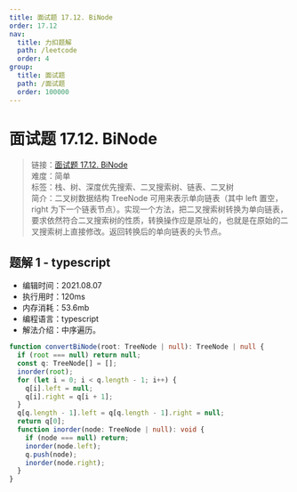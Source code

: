 ```yaml
---
title: 面试题 17.12. BiNode
order: 17.12
nav:
  title: 力扣题解
  path: /leetcode
  order: 4
group:
  title: 面试题
  path: /面试题
  order: 100000
---
```


# 面试题 17.12. BiNode

> 链接：[面试题 17.12. BiNode](https://leetcode-cn.com/problems/binode-lcci/)  
> 难度：简单  
> 标签：栈、树、深度优先搜索、二叉搜索树、链表、二叉树  
> 简介：二叉树数据结构 TreeNode 可用来表示单向链表（其中 left 置空，right 为下一个链表节点）。实现一个方法，把二叉搜索树转换为单向链表，要求依然符合二叉搜索树的性质，转换操作应是原址的，也就是在原始的二叉搜索树上直接修改。返回转换后的单向链表的头节点。

## 题解 1 - typescript

- 编辑时间：2021.08.07
- 执行用时：120ms
- 内存消耗：53.6mb
- 编程语言：typescript
- 解法介绍：中序遍历。

```typescript
function convertBiNode(root: TreeNode | null): TreeNode | null {
  if (root === null) return null;
  const q: TreeNode[] = [];
  inorder(root);
  for (let i = 0; i < q.length - 1; i++) {
    q[i].left = null;
    q[i].right = q[i + 1];
  }
  q[q.length - 1].left = q[q.length - 1].right = null;
  return q[0];
  function inorder(node: TreeNode | null): void {
    if (node === null) return;
    inorder(node.left);
    q.push(node);
    inorder(node.right);
  }
}
```
